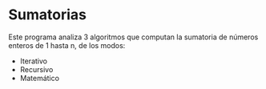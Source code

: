 # Sumatorias

Este programa analiza 3 algoritmos que computan la sumatoria de números enteros de 1 hasta n, de los modos:
- Iterativo
- Recursivo
- Matemático
